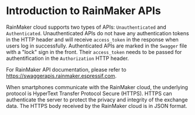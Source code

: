 # Introduction to RainMaker APIs

RainMaker cloud supports two types of APIs: `Unauthenticated` and
`Authenticated`. Unauthenticated APIs do not have any authentication
tokens in the HTTP header and will receive `access_token` in the
response when users log in successfully. Authenticated APIs are marked
in the `Swagger` file with a "lock" sign in the front. Their
`access_token` needs to be passed for authentification in the
`Authorization` HTTP header.

For RainMaker API documentation, please refer to <https://swaggerapis.rainmaker.espressif.com>.

When smartphones communicate with the RainMaker cloud, the underlying
protocol is HyperText Transfer Protocol Secure (HTTPS). HTTPS can
authenticate the server to protect the privacy and integrity of the
exchange data. The HTTPS body received by the RainMaker cloud is in JSON
format.
